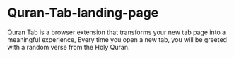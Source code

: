 # Quran-Tab-landing-page
Quran Tab is a browser extension that transforms your new tab page into a meaningful experience, Every time you open a new tab, you will be greeted with a random verse from the Holy Quran.
